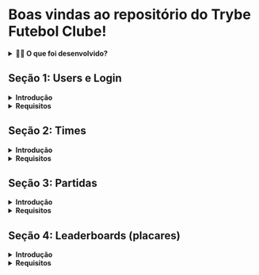 # Boas vindas ao repositório do Trybe Futebol Clube!


<details>
<summary><strong>👨‍💻 O que foi desenvolvido?</strong></summary><br />

  O `TFC` é um site informativo sobre partidas e classificações de futebol! ⚽️

  No time de desenvolvimento do `TFC`, seu *squad* ficou responsável por desenvolver uma API (utilizando o método `TDD`) e também integrar *- através do docker-compose -* as aplicações para que elas funcionem consumindo um banco de dados.

  Nesse projeto, foi construido **um back-end dockerizado utilizando modelagem de dados através do Sequelize**. Seu desenvolvimento deve **respeitar regras de negócio** providas no projeto e **sua API deve ser capaz de ser consumida por um front-end já provido nesse projeto (já desenvolvida pela trybe)**.

  Para adicionar uma partida é necessário ter um _token_, portanto a pessoa deverá estar logada para fazer as alterações. Teremos um relacionamento entre as tabelas `teams` e `matches` para fazer as atualizações das partidas.

  O seu back-end deverá implementar regras de negócio para popular adequadamente a tabela disponível no front-end que será exibida para a pessoa usuária do sistema.

</details>

## Seção 1: Users e Login

<details>
  <summary><strong> Introdução </strong></summary>

- A rota utilizada deve ser (`/login`);

- A rota deve receber os campos `email` e `password` e esses campos devem ser validados no banco de dados:
  - O campo `email` deve receber um email válido;
  - O Campo `password` deve ter mais de 6 caracteres.

- O body da requisição deve conter o seguinte formato:
  ```json
  {
    "email": "string",
    "password": "string"
  }
  ```

</details>

<details>
  <summary><strong> Requisitos </strong></summary>

### 1 - Desenvolva em `/app/backend/src/database` nas pastas correspondentes, uma migration e um model para a tabela `users`

  - O avaliador consultará os dados da tabela `users`, verificando se ela contém os dados iniciais corretos. [Nessa seção](#sequelize) temos o diagrama de entidades;

### 2 - (`TDD`) Desenvolva testes que cubram no mínimo 5% dos arquivos back-end em `/src`, com um mínimo de 7 linhas cobertas

  **Sugestões:**
  - Baseando-se no contrato do endpoint `/login` **do próximo requisito**, inicie um teste de integração utilizando a metodologia `TDD` com a implementação do requisito seguinte;
  - Nesse primeiro momento, foque em desenvolver o que pede o requisito, progredindo gradualmente a partir disso;
  - Para tanto, utilize/altere o arquivo de referência `app/backend`/src`/tests/change.me.test.ts`;
  - Veja a seção de [Testes de cobertura](#testes-de-cobertura) para mais detalhes.

### 3 - Desenvolva o endpoint `/login` no back-end de maneira que ele permita o acesso com dados válidos no front-end

  - A rota de ser do tipo `POST`;

  - O avaliador verificará se é possível fazer o login com dados corretos e que, após o acesso, será redirecionado para a tela de jogos.

- As senhas que existem no banco de dados estão encriptadas. Veja a [seção de Criptografia de Senhas](#Criptografia-de-senhas) para mais detalhes de como comparar a senha do banco com a senha do corpo da requisição.

- Se o login foi feito com sucesso, o resultado retornado deverá ser similar ao exibido abaixo, com um status http `200`:
  ```json
  {
    "token": "eyJhbGciOiJIUzI1NiIsInR5cCI6IkpXVCJ9.eyJpZCI6MSwicm9sZSI6ImFkbWluIiwiaWF0IjoxNjU0NTI3MTg5fQ.XS_9AA82iNoiVaASi0NtJpqOQ_gHSHhxrpIdigiT-fc" // Aqui deve ser o token gerado pelo backend.
  }
  ```

### 4 - (`TDD`) Desenvolva testes que cubram no mínimo 10% dos arquivos back-end em `/src`, com um mínimo de 19 linhas cobertas

  **Sugestão:**
  - Evolua os testes de integração da sua rota `/login`, utilizando o método `TDD`, agora considerando **o contrato do próximo requisito**.

### 5 - Desenvolva o endpoint `/login` no back-end de maneira que ele não permita o acesso sem informar um email no front-end

  - O avaliador verificará se fazer o login sem um email, haverá o retorno de status _bad request_.

  - Se o login não tiver o campo "email", o resultado retornado deverá ser a mensagem abaixo, com um status http `400`:
  ```json
    { "message": "All fields must be filled" }
  ```

### 6 - (`TDD`) Desenvolva testes que cubram no mínimo 15% dos arquivos back-end em `/src`, com um mínimo de 25 linhas cobertas

  **Sugestão:**
  - Evolua os testes de integração da sua rota `/login`, utilizando o método `TDD`, agora considerando **o contrato do próximo requisito**.

### 7 - Desenvolva o endpoint `/login` no back-end de maneira que ele não permita o acesso sem informar uma senha no front-end

  - O avaliador verificará se fazer login sem senha, o retorno será status _bad request_.

  - Se o login não tiver o campo "password", o resultado retornado deverá ser conforme exibido abaixo, com um status http `400`:
  ```json
    { "message": "All fields must be filled" }
  ```


### 8 - (`TDD`) Desenvolva testes que cubram no mínimo 20% dos arquivos back-end em `/src`, com um mínimo de 35 linhas cobertas

  **Sugestão:**
  - Evolua os testes de integração da sua rota `/login`, utilizando o método `TDD`, agora considerando **o contrato do próximo requisito**.

### 9 - Desenvolva o endpoint `/login` no back-end de maneira que ele não permita o acesso com um email inválido no front-end

  - O avaliador verificará se fazer o login com um email incorreto retornará status não-autorizado.

  - Se o login tiver o "email" **inválido**, o resultado retornado será similar ao exibido abaixo, com um status http `401`:
  ```json
    { "message": "Incorrect email or password" }
  ```


### 10 - (`TDD`) Desenvolva testes que cubram no mínimo 30% dos arquivos back-end em `/src`, com um mínimo de 45 linhas cobertas

  **Sugestão:**
  - Evolua os testes de integração da sua rota `/login`, utilizando o método `TDD`, agora considerando **os contratos dos próximos dois requisitos**.

### 11 - Desenvolva o endpoint `/login` no back-end de maneira que ele não permita o acesso com uma senha inválida no front-end

  - O avaliador verificará se fazer o login com uma senha incorreta retornará status não-autorizado.

  - Se o login tiver a "senha" **inválida**, o resultado retornado deverá ser conforme exibido abaixo, com um status http `401`:
  ```json
    { "message": "Incorrect email or password" }
  ```

### 12 - Desenvolva o endpoint `/login/validate` no back-end de maneira que ele retorne os dados corretamente no front-end

  - Deve ser uma rota `GET` que receba um `header` com parâmetro `authorization`, onde ficará armazenado o token gerado no login;

  - O avaliador verificará se ao tentar bater na rota com um token válido, o mesmo retornará o tipo de usuário.

  A resposta deve ser de status `200` com um `objeto` contendo a `role` do *user*:
  ```json
    { "role": "admin" }
  ```

</details>

## Seção 2: Times

<details>
  <summary><strong> Introdução </strong></summary>

 - Os requisitos a seguir consideram o consumo da rota `/teams` para retornar os nomes dos times associados à partida na renderização do front-end

</details>

<details>
  <summary><strong> Requisitos </strong></summary>

### 13 - (`TDD`) Desenvolva testes que cubram no mínimo 45% dos arquivos back-end em `/src`, com um mínimo de 70 linhas cobertas

  **Sugestão:**
  - Crie um novo teste de integração, agora da sua rota `/teams`, utilizando o método `TDD`, considerando **os contratos dos próximos dois requisitos**. [Nessa seção](#sequelize) temos o diagrama de entidades.

### 14 - Desenvolva em `/app/backend/src/database` nas pastas correspondentes, uma migration e um model para a tabela de `teams`

  - O avaliador consultará os dados da tabela `teams`, verificando se ela contém os dados iniciais corretos. [Nessa seção](#sequelize) temos o diagrama de entidades.

### 15 - Desenvolva o endpoint `/teams` no back-end de forma que ele possa retornar todos os times corretamente

  - Deve ser uma rota `GET` com resposta com status `200` e com um `json` contendo o retorno no seguinte modelo:

```json
[
  {
    "id": 1,
    "teamName": "Avaí/Kindermann"
  },
  {
    "id": 2,
    "teamName": "Bahia"
  },
  {
    "id": 3,
    "teamName": "Botafogo"
  },
  ...
]
```

### 16 - Desenvolva o endpoint `/teams/:id` no back-end de forma que ele possa retornar dados de um time específico

  - Deve ser uma rota `GET` com resposta com status `200` e com um `json` contendo o retorno no seguinte modelo:

```json
{
  "id": 5,
  "teamName": "Cruzeiro"
}
```

### 17 - (`TDD`) Desenvolva testes que cubram no mínimo 60% dos arquivos back-end em `/src`, com um mínimo de 80 linhas cobertas

  **Sugestão:**
  - Crie um novo teste de integração, agora da sua rota `/matches`, utilizando o método `TDD`, agora considerando **os contratos dos próximos três requisitos**.

</details>

## Seção 3: Partidas

<details>
  <summary><strong> Introdução </strong></summary>

  - Para os requisitos de criação de partidas, será necessário implementar o model e algumas rotas relacionadas a entidade Match.

</details>

<details>
  <summary><strong> Requisitos </strong></summary>

### 18 - Desenvolva em `/app/backend/src/database` nas pastas correspondentes, uma migration e um model para a tabela de `matches`

  - O avaliador consultará os dados da tabela `matches`, verificando se ela contém os dados iniciais corretos. [Nessa seção](#sequelize) temos o diagrama de entidades.

### 19 - Desenvolva o endpoint `/matches` de forma que os dados apareçam corretamente na tela de partidas no front-end.

  - A rota deve ser um `GET` e retorna uma lista de partidas;

  - Será validado que a página apresentará todos os dados de partidas sem nenhum filtro.

    Exemplo de retorno:
    ```json
    [
      {
        "id": 1,
        "homeTeam": 16,
        "homeTeamGoals": 1,
        "awayTeam": 8,
        "awayTeamGoals": 1,
        "inProgress": false,
        "teamHome": {
          "teamName": "São Paulo"
        },
        "teamAway": {
          "teamName": "Grêmio"
        }
      },
      ...
      {
        "id": 41,
        "homeTeam": 16,
        "homeTeamGoals": 2,
        "awayTeam": 9,
        "awayTeamGoals": 0,
        "inProgress": true,
        "teamHome": {
          "teamName": "São Paulo"
        },
        "teamAway": {
          "teamName": "Internacional"
        }
      }
    ]
    ```

  - **OBS:** Você deverá definir os relacionamentos para ```teamHome``` e ```teamAway``` somente na model de partidas.

### 20 - Desenvolva o endpoint `/matches` de forma que seja possível filtrar as partidas em andamento na tela de partidas do front-end

  - A rota deverá ser do tipo `GET` e retornar uma lista de partidas filtradas;

  - Será validado que, ao escolher a opção de partidas em andamento, serão filtradas todas as partidas em andamento;

  - Essa requisição deverá usar `query string` para definir o parâmetro:
    ex: `matches?inProgress=true`

  Exemplo de retorno da requisição:
  ```json
  [
    {
      "id": 41,
      "homeTeam": 16,
      "homeTeamGoals": 2,
      "awayTeam": 9,
      "awayTeamGoals": 0,
      "inProgress": true,
      "teamHome": {
        "teamName": "São Paulo"
      },
      "teamAway": {
        "teamName": "Internacional"
      }
    },
    {
      "id": 42,
      "homeTeam": 6,
      "homeTeamGoals": 1,
      "awayTeam": 1,
      "awayTeamGoals": 0,
      "inProgress": true,
      "teamHome": {
        "teamName": "Ferroviária"
      },
      "teamAway": {
        "teamName": "Avaí/Kindermann"
      }
    }
  ]
  ```

### 21 - Desenvolva o endpoint `/matches` de forma que seja possível filtrar as partidas finalizadas na tela de partidas do front-end

  - A rota deverá ser do tipo `GET` e retornar uma lista de partidas filtradas;

  - Será validado que,ao escolher a opção de partidas finalizadas, serão filtradas todas as partidas finalizadas;

  - Essa requisição deverá usar `query string` para definir o parâmetro.
    ex: `matches?inProgress=false`

  Exemplo de retorno da requisição:
  ```json
  [
    {
      "id": 1,
      "homeTeam": 16,
      "homeTeamGoals": 1,
      "awayTeam": 8,
      "awayTeamGoals": 1,
      "inProgress": false,
      "teamHome": {
        "teamName": "São Paulo"
      },
      "teamAway": {
        "teamName": "Grêmio"
      }
    },
    {
      "id": 2,
      "homeTeam": 9,
      "homeTeamGoals": 1,
      "awayTeam": 14,
      "awayTeamGoals": 1,
      "inProgress": false,
      "teamHome": {
        "teamName": "Internacional"
      },
      "teamAway": {
        "teamName": "Santos"
      }
    }
  ]
  ```

### 22 - (`Bônus`; `TDD`) Desenvolva testes que cubram no mínimo 80% dos arquivos back-end em `/src`, com um mínimo de 100 linhas cobertas

  **Sugestão:**
  - Evolua os testes de integração da sua rota `/matches`, utilizando o método `TDD`, agora considerando **o contrato dos próximos requisitos**.

### 23 - Desenvolva o endpoint `/matches` de modo que seja possível salvar uma partida com o status de inProgress como true no banco de dados

  - A rota deverá ser do tipo `POST` e retornar a partida inserida no banco de dados;

  - Será validado que é possível salvar um jogo no banco de dados e ver o jogo na página de jogos;

  - A partida só pode ser criada com token JWT validado;

  - O corpo da requisição terá o seguinte formato:
  ```json
  {
    "homeTeam": 16, // O valor deve ser o id do time
    "awayTeam": 8, // O valor deve ser o id do time
    "homeTeamGoals": 2,
    "awayTeamGoals": 2,
  }
  ```

  - Caso a partida seja inserida com sucesso, deve-se retornar os dados da partida, com _status_ `201`:

  ```json
  {
    "id": 1,
    "homeTeam": 16,
    "homeTeamGoals": 2,
    "awayTeam": 8,
    "awayTeamGoals": 2,
    "inProgress": true,
  }
  ```

### 24 - Desenvolva o endpoint `/matches/:id/finish` de modo que seja possível alterar o status inProgress de uma partida para false no banco de dados

  - A rota deve ser do tipo `PATCH`;

  - Será recebido o `id` pelo parâmetro da URL;

  - Será validado que, ao finalizar uma partida, a alteração é feita no banco de dados e na página.

  - Deve-se retornar, com um status `200`, a seguinte mensagem:

  ```json
  { "message": "Finished" }
  ```

### 25 - Desenvolva o endpoint `/matches` de forma que não seja possível inserir uma partida com times iguais

  - Será validado que não é possível inserir uma partida em que o `homeTeam` e o `awayTeam` sejam iguais, por exemplo: Barcelona x Barcelona;

  - Caso isso ocorra, deve-se retornar, com um status `422`, a seguinte mensagem::

  ```json
  { "message": "It is not possible to create a match with two equal teams" }
  ```

### 26 - Desenvolva o endpoint `/matches` de forma que não seja possível inserir uma partida com um time que não existe na tabela teams

  - Será validado que não é possível inserir uma partida com um time que não existe na tabela teams;

  - Caso algum dos times não esteja cadastrado no banco de dados, deve-se retornar, com um status `404,` a seguinte mensagem:

  ```json
  { "message": "There is no team with such id!" }
  ```

### 27 - Desenvolva o endpoint `/matches` de forma que não seja possível inserir uma partida sem um token válido

  - Será validado que não é possível inserir uma partida com um token inválido;

  - Caso o token informado não seja válido, deve-se retornar, com um status `401`, a seguinte mensagem:

  ```json
  { "message": "Token must be a valid token" }
  ```

### 28 - Desenvolva o endpoint `/matches/:id` de forma que seja possível atualizar partidas em andamento

  - O endpoint deve ser do tipo `PATCH`;

  - Será recebido o `id` pelo parâmetro da URL;

  - Será avaliado que é possível alterar o resultado de uma partida.

  - O corpo da requisição terá o seguinte formato:
  ```json
  {
    "homeTeamGoals": 3,
    "awayTeamGoals": 1
  }
  ```
  - Será avaliado que é o endpoint responde à requisição com um status `200` e qualquer corpo.

</details>

## Seção 4: Leaderboards (placares)

<details>
  <summary><strong> Introdução </strong></summary>

  ▶️ Para construir a classificação dos times, devem ser seguidas as seguintes regras de negócios:

    - `Classificação`: Posição na classificação;
    - `Time`: Nome do time;
    - `P`: Total de Pontos;
    - `J`: Total de Jogos;
    - `V`: Total de Vitórias;
    - `E`: Total de Empates;
    - `D`: Total de Derrotas;
    - `GP`: Gols marcados a favor;
    - `GC`: Gols sofridos;
    - `SG`: Saldo total de gols;
    - `%`: Aproveitamento do time.

    <br/>

  - Todas as regras de negócio e cálculos necessários deverão ser realizados no seu back-end. A aplicação front-end apenas renderizará essas informações.

  - Para calcular o `Total de Pontos`, você deve levar em consideração que:

    - O time `vitorioso`: marcará +3 pontos;
    - O time `perdedor`: marcará 0 pontos;
    - Em caso de `empate`: ambos os times marcam +1 ponto.

  - Para o campo `Aproveitamento do time (%)`, que é a porcentagem de jogos ganhos, use a seguinte fórmula: `[P / (J * 3)] * 100`, onde:

    - `P`: Total de Pontos;
    - `J`: Total de Jogos.

    Obs.: O seu resultado deverá ser limitado a `duas casas decimais`.

  - Para calcular `Saldo de Gols` use a seguinte fórmula: `GP - GC`, onde:

    - `GP`: Gols marcados a favor;
    - `GC`: Gols sofridos.

  - O resultado deverá ser ordenado sempre de forma decrescente, levando em consideração a quantidade de pontos que o time acumulou. Em caso de empate no `Total de Pontos`, você deve levar em consideração os seguintes critérios para desempate:

  **Ordem para desempate**

  1º Total de Vitórias;
  2º Saldo de gols;
  3º Gols a favor;
  4º Gols sofridos.


  ⚠️ **Atenção:** ⚠️

  - Por padrão, as respostas de todos os seus endpoints deverão estar em inglês, mesmo que a renderização no front-end seja em português.
  - A sua tabela deverá renderizar **somente** as PARTIDAS que já foram FINALIZADAS!
**Os seguintes pontos serão avaliados:**

  ```
  - Se a lista de classificação está correta;
  - Se a regra de classificação se mantém mesmo com mudanças na classificação;
  - Se a tabela de classificação tem 10 colunas;
  - Se a tabela tem uma linha para cada time.
  ```

**Exemplo de retorno esperado:**

```json
[
  {
    "name": "Palmeiras",
    "totalPoints": 13,
    "totalGames": 5,
    "totalVictories": 4,
    "totalDraws": 1,
    "totalLosses": 0,
    "goalsFavor": 17,
    "goalsOwn": 5,
    "goalsBalance": 12,
    "efficiency": 86.67
  },
  {
    "name": "Corinthians",
    "totalPoints": 12,
    "totalGames": 5,
    "totalVictories": 4,
    "totalDraws": 0,
    "totalLosses": 1,
    "goalsFavor": 12,
    "goalsOwn": 3,
    "goalsBalance": 9,
    "efficiency": 80
  },
  {
    "name": "Santos",
    "totalPoints": 11,
    "totalGames": 5,
    "totalVictories": 3,
    "totalDraws": 2,
    "totalLosses": 0,
    "goalsFavor": 12,
    "goalsOwn": 6,
    "goalsBalance": 6,
    "efficiency": 73.33
  },
  ...
]
```

  - Os endpoints dessa seção, irão alimentar uma tabela idêntica ao exemplo abaixo no front-end:

    | Classificação | Time        | P   | J   | V   | E   | D   | GP  | GC  | SG  | %    |
    | ------------- | ----------- | --- | --- | --- | --- | --- | --- | --- | --- | ---- |
    | 1             | Ferroviária | 38  | 15  | 12  | 2   | 1   | 44  | 13  | 31  | 84.4 |

</details>

<details>
  <summary><strong> Requisitos </strong></summary>

## Leaderboard Home

### 29 - Desenvolva o endpoint `/leaderboard/home` de forma que seja possível filtrar as classificações dos times `da casa` na tela de classificação do front-end com os dados iniciais do banco de dados

  - O endpoint deverá ser do tipo `GET`;

  - Será avaliado que ao fazer a requisição ao endpoint `/leaderboard/home` serão retornados os campos e valores corretos, considerando os dados iniciais do banco de dados;

  - Partidas que estiverem em andamento (não foram finalizadas) não devem ser consideradas.

 <details>
<summary><strong> Retorno esperado: </strong></summary> <br/>

```json
[
  {
    "name": "Santos",
    "totalPoints": 9,
    "totalGames": 3,
    "totalVictories": 3,
    "totalDraws": 0,
    "totalLosses": 0,
    "goalsFavor": 9,
    "goalsOwn": 3,
    "goalsBalance": 6,
    "efficiency": "100.00"
  },
  {
    "name": "Palmeiras",
    "totalPoints": 7,
    "totalGames": 3,
    "totalVictories": 2,
    "totalDraws": 1,
    "totalLosses": 0,
    "goalsFavor": 10,
    "goalsOwn": 5,
    "goalsBalance": 5,
    "efficiency": "77.78"
  },
  {
    "name": "Corinthians",
    "totalPoints": 6,
    "totalGames": 2,
    "totalVictories": 2,
    "totalDraws": 0,
    "totalLosses": 0,
    "goalsFavor": 6,
    "goalsOwn": 1,
    "goalsBalance": 5,
    "efficiency": "100.00"
  },
  {
    "name": "Grêmio",
    "totalPoints": 6,
    "totalGames": 2,
    "totalVictories": 2,
    "totalDraws": 0,
    "totalLosses": 0,
    "goalsFavor": 4,
    "goalsOwn": 1,
    "goalsBalance": 3,
    "efficiency": "100.00"
  },
  {
    "name": "Real Brasília",
    "totalPoints": 6,
    "totalGames": 2,
    "totalVictories": 2,
    "totalDraws": 0,
    "totalLosses": 0,
    "goalsFavor": 2,
    "goalsOwn": 0,
    "goalsBalance": 2,
    "efficiency": "100.00"
  },
  {
    "name": "São Paulo",
    "totalPoints": 4,
    "totalGames": 2,
    "totalVictories": 1,
    "totalDraws": 1,
    "totalLosses": 0,
    "goalsFavor": 4,
    "goalsOwn": 1,
    "goalsBalance": 3,
    "efficiency": "66.67"
  },
  {
    "name": "Internacional",
    "totalPoints": 4,
    "totalGames": 3,
    "totalVictories": 1,
    "totalDraws": 1,
    "totalLosses": 1,
    "goalsFavor": 4,
    "goalsOwn": 6,
    "goalsBalance": -2,
    "efficiency": "44.44"
  },
  {
    "name": "Botafogo",
    "totalPoints": 4,
    "totalGames": 3,
    "totalVictories": 1,
    "totalDraws": 1,
    "totalLosses": 1,
    "goalsFavor": 2,
    "goalsOwn": 4,
    "goalsBalance": -2,
    "efficiency": "44.44"
  },
  {
    "name": "Ferroviária",
    "totalPoints": 3,
    "totalGames": 2,
    "totalVictories": 1,
    "totalDraws": 0,
    "totalLosses": 1,
    "goalsFavor": 3,
    "goalsOwn": 2,
    "goalsBalance": 1,
    "efficiency": "50.00"
  },
  {
    "name": "Napoli-SC",
    "totalPoints": 2,
    "totalGames": 2,
    "totalVictories": 0,
    "totalDraws": 2,
    "totalLosses": 0,
    "goalsFavor": 2,
    "goalsOwn": 2,
    "goalsBalance": 0,
    "efficiency": "33.33"
  },
  {
    "name": "Cruzeiro",
    "totalPoints": 1,
    "totalGames": 2,
    "totalVictories": 0,
    "totalDraws": 1,
    "totalLosses": 1,
    "goalsFavor": 2,
    "goalsOwn": 3,
    "goalsBalance": -1,
    "efficiency": "16.67"
  },
  {
    "name": "Flamengo",
    "totalPoints": 1,
    "totalGames": 2,
    "totalVictories": 0,
    "totalDraws": 1,
    "totalLosses": 1,
    "goalsFavor": 1,
    "goalsOwn": 2,
    "goalsBalance": -1,
    "efficiency": "16.67"
  },
  {
    "name": "Minas Brasília",
    "totalPoints": 1,
    "totalGames": 3,
    "totalVictories": 0,
    "totalDraws": 1,
    "totalLosses": 2,
    "goalsFavor": 3,
    "goalsOwn": 6,
    "goalsBalance": -3,
    "efficiency": "11.11"
  },
  {
    "name": "Avaí/Kindermann",
    "totalPoints": 1,
    "totalGames": 3,
    "totalVictories": 0,
    "totalDraws": 1,
    "totalLosses": 2,
    "goalsFavor": 3,
    "goalsOwn": 7,
    "goalsBalance": -4,
    "efficiency": "11.11"
  },
  {
    "name": "São José-SP",
    "totalPoints": 0,
    "totalGames": 3,
    "totalVictories": 0,
    "totalDraws": 0,
    "totalLosses": 3,
    "goalsFavor": 2,
    "goalsOwn": 5,
    "goalsBalance": -3,
    "efficiency": "0.00"
  },
  {
    "name": "Bahia",
    "totalPoints": 0,
    "totalGames": 3,
    "totalVictories": 0,
    "totalDraws": 0,
    "totalLosses": 3,
    "goalsFavor": 0,
    "goalsOwn": 4,
    "goalsBalance": -4,
    "efficiency": "0.00"
  }
]
```
</details>

### 30 - Desenvolva o endpoint `/leaderboard/home` de forma que seja possível filtrar as classificações dos times da casa na tela de classificação do front-end, e atualizar a tabela ao inserir a partida Corinthians 2 X 1 Internacional

  - Será avaliado que após acrescentar a partida Corinthians 2 X 1 Internacional e fazer a requisição ao endpoint `/leaderboard/home`, serão retornados os campos e valores corretos.

<details>
<summary><strong> Retorno esperado: </strong></summary> <br/>

```json
[
  {
    "name": "Santos",
    "totalPoints": 9,
    "totalGames": 3,
    "totalVictories": 3,
    "totalDraws": 0,
    "totalLosses": 0,
    "goalsFavor": 9,
    "goalsOwn": 3,
    "goalsBalance": 6,
    "efficiency": "100.00"
  },
  {
    "name": "Corinthians",
    "totalPoints": 9,
    "totalGames": 3,
    "totalVictories": 3,
    "totalDraws": 0,
    "totalLosses": 0,
    "goalsFavor": 8,
    "goalsOwn": 2,
    "goalsBalance": 6,
    "efficiency": "100.00"
  },
  {
    "name": "Palmeiras",
    "totalPoints": 7,
    "totalGames": 3,
    "totalVictories": 2,
    "totalDraws": 1,
    "totalLosses": 0,
    "goalsFavor": 10,
    "goalsOwn": 5,
    "goalsBalance": 5,
    "efficiency": "77.78"
  },
  {
    "name": "Grêmio",
    "totalPoints": 6,
    "totalGames": 2,
    "totalVictories": 2,
    "totalDraws": 0,
    "totalLosses": 0,
    "goalsFavor": 4,
    "goalsOwn": 1,
    "goalsBalance": 3,
    "efficiency": "100.00"
  },
  {
    "name": "Real Brasília",
    "totalPoints": 6,
    "totalGames": 2,
    "totalVictories": 2,
    "totalDraws": 0,
    "totalLosses": 0,
    "goalsFavor": 2,
    "goalsOwn": 0,
    "goalsBalance": 2,
    "efficiency": "100.00"
  },
  {
    "name": "São Paulo",
    "totalPoints": 4,
    "totalGames": 2,
    "totalVictories": 1,
    "totalDraws": 1,
    "totalLosses": 0,
    "goalsFavor": 4,
    "goalsOwn": 1,
    "goalsBalance": 3,
    "efficiency": "66.67"
  },
  {
    "name": "Internacional",
    "totalPoints": 4,
    "totalGames": 3,
    "totalVictories": 1,
    "totalDraws": 1,
    "totalLosses": 1,
    "goalsFavor": 4,
    "goalsOwn": 6,
    "goalsBalance": -2,
    "efficiency": "44.44"
  },
  {
    "name": "Botafogo",
    "totalPoints": 4,
    "totalGames": 3,
    "totalVictories": 1,
    "totalDraws": 1,
    "totalLosses": 1,
    "goalsFavor": 2,
    "goalsOwn": 4,
    "goalsBalance": -2,
    "efficiency": "44.44"
  },
  {
    "name": "Ferroviária",
    "totalPoints": 3,
    "totalGames": 2,
    "totalVictories": 1,
    "totalDraws": 0,
    "totalLosses": 1,
    "goalsFavor": 3,
    "goalsOwn": 2,
    "goalsBalance": 1,
    "efficiency": "50.00"
  },
  {
    "name": "Napoli-SC",
    "totalPoints": 2,
    "totalGames": 2,
    "totalVictories": 0,
    "totalDraws": 2,
    "totalLosses": 0,
    "goalsFavor": 2,
    "goalsOwn": 2,
    "goalsBalance": 0,
    "efficiency": "33.33"
  },
  {
    "name": "Cruzeiro",
    "totalPoints": 1,
    "totalGames": 2,
    "totalVictories": 0,
    "totalDraws": 1,
    "totalLosses": 1,
    "goalsFavor": 2,
    "goalsOwn": 3,
    "goalsBalance": -1,
    "efficiency": "16.67"
  },
  {
    "name": "Flamengo",
    "totalPoints": 1,
    "totalGames": 2,
    "totalVictories": 0,
    "totalDraws": 1,
    "totalLosses": 1,
    "goalsFavor": 1,
    "goalsOwn": 2,
    "goalsBalance": -1,
    "efficiency": "16.67"
  },
  {
    "name": "Minas Brasília",
    "totalPoints": 1,
    "totalGames": 3,
    "totalVictories": 0,
    "totalDraws": 1,
    "totalLosses": 2,
    "goalsFavor": 3,
    "goalsOwn": 6,
    "goalsBalance": -3,
    "efficiency": "11.11"
  },
  {
    "name": "Avaí/Kindermann",
    "totalPoints": 1,
    "totalGames": 3,
    "totalVictories": 0,
    "totalDraws": 1,
    "totalLosses": 2,
    "goalsFavor": 3,
    "goalsOwn": 7,
    "goalsBalance": -4,
    "efficiency": "11.11"
  },
  {
    "name": "São José-SP",
    "totalPoints": 0,
    "totalGames": 3,
    "totalVictories": 0,
    "totalDraws": 0,
    "totalLosses": 3,
    "goalsFavor": 2,
    "goalsOwn": 5,
    "goalsBalance": -3,
    "efficiency": "0.00"
  },
  {
    "name": "Bahia",
    "totalPoints": 0,
    "totalGames": 3,
    "totalVictories": 0,
    "totalDraws": 0,
    "totalLosses": 3,
    "goalsFavor": 0,
    "goalsOwn": 4,
    "goalsBalance": -4,
    "efficiency": "0.00"
  }
]
```
</details>

## Leaderboard away

### 31 - Desenvolva o endpoint `/leaderboard/away`, de forma que seja possível filtrar as classificações dos times quando visitantes na tela de classificação do front-end, com os dados iniciais do banco de dados

  - O endpoint deverá ser do tipo `GET`;

  - Será avaliado que ao fazer a requisição ao endpoint `/leaderboard/away`, serão retornados os campos e valores corretos considerando os dados iniciais do banco de dados;

  - Partidas que estiverem em andamento (não foram finalizadas) não devem ser consideradas.

<details>
<summary><strong> Retorno esperado: </strong></summary> <br/>

```json
[
  {
    "name": "Palmeiras",
    "totalPoints": 6,
    "totalGames": 2,
    "totalVictories": 2,
    "totalDraws": 0,
    "totalLosses": 0,
    "goalsFavor": 7,
    "goalsOwn": 0,
    "goalsBalance": 7,
    "efficiency": "100.00"
  },
  {
    "name": "Corinthians",
    "totalPoints": 6,
    "totalGames": 3,
    "totalVictories": 2,
    "totalDraws": 0,
    "totalLosses": 1,
    "goalsFavor": 6,
    "goalsOwn": 2,
    "goalsBalance": 4,
    "efficiency": "66.67"
  },
  {
    "name": "Internacional",
    "totalPoints": 6,
    "totalGames": 2,
    "totalVictories": 2,
    "totalDraws": 0,
    "totalLosses": 0,
    "goalsFavor": 3,
    "goalsOwn": 0,
    "goalsBalance": 3,
    "efficiency": "100.00"
  },
  {
    "name": "São José-SP",
    "totalPoints": 6,
    "totalGames": 2,
    "totalVictories": 2,
    "totalDraws": 0,
    "totalLosses": 0,
    "goalsFavor": 3,
    "goalsOwn": 1,
    "goalsBalance": 2,
    "efficiency": "100.00"
  },
  {
    "name": "São Paulo",
    "totalPoints": 4,
    "totalGames": 3,
    "totalVictories": 1,
    "totalDraws": 1,
    "totalLosses": 1,
    "goalsFavor": 5,
    "goalsOwn": 5,
    "goalsBalance": 0,
    "efficiency": "44.44"
  },
  {
    "name": "Ferroviária",
    "totalPoints": 4,
    "totalGames": 3,
    "totalVictories": 1,
    "totalDraws": 1,
    "totalLosses": 1,
    "goalsFavor": 4,
    "goalsOwn": 5,
    "goalsBalance": -1,
    "efficiency": "44.44"
  },
  {
    "name": "Real Brasília",
    "totalPoints": 4,
    "totalGames": 3,
    "totalVictories": 1,
    "totalDraws": 1,
    "totalLosses": 1,
    "goalsFavor": 3,
    "goalsOwn": 4,
    "goalsBalance": -1,
    "efficiency": "44.44"
  },
  {
    "name": "Grêmio",
    "totalPoints": 4,
    "totalGames": 3,
    "totalVictories": 1,
    "totalDraws": 1,
    "totalLosses": 1,
    "goalsFavor": 5,
    "goalsOwn": 7,
    "goalsBalance": -2,
    "efficiency": "44.44"
  },
  {
    "name": "Flamengo",
    "totalPoints": 4,
    "totalGames": 3,
    "totalVictories": 1,
    "totalDraws": 1,
    "totalLosses": 1,
    "goalsFavor": 1,
    "goalsOwn": 3,
    "goalsBalance": -2,
    "efficiency": "44.44"
  },
  {
    "name": "Avaí/Kindermann",
    "totalPoints": 3,
    "totalGames": 2,
    "totalVictories": 1,
    "totalDraws": 0,
    "totalLosses": 1,
    "goalsFavor": 1,
    "goalsOwn": 1,
    "goalsBalance": 0,
    "efficiency": "50.00"
  },
  {
    "name": "Cruzeiro",
    "totalPoints": 3,
    "totalGames": 3,
    "totalVictories": 1,
    "totalDraws": 0,
    "totalLosses": 2,
    "goalsFavor": 6,
    "goalsOwn": 7,
    "goalsBalance": -1,
    "efficiency": "33.33"
  },
  {
    "name": "Santos",
    "totalPoints": 2,
    "totalGames": 2,
    "totalVictories": 0,
    "totalDraws": 2,
    "totalLosses": 0,
    "goalsFavor": 3,
    "goalsOwn": 3,
    "goalsBalance": 0,
    "efficiency": "33.33"
  },
  {
    "name": "Bahia",
    "totalPoints": 2,
    "totalGames": 2,
    "totalVictories": 0,
    "totalDraws": 2,
    "totalLosses": 0,
    "goalsFavor": 2,
    "goalsOwn": 2,
    "goalsBalance": 0,
    "efficiency": "33.33"
  },
  {
    "name": "Minas Brasília",
    "totalPoints": 1,
    "totalGames": 2,
    "totalVictories": 0,
    "totalDraws": 1,
    "totalLosses": 1,
    "goalsFavor": 1,
    "goalsOwn": 3,
    "goalsBalance": -2,
    "efficiency": "16.67"
  },
  {
    "name": "Botafogo",
    "totalPoints": 0,
    "totalGames": 2,
    "totalVictories": 0,
    "totalDraws": 0,
    "totalLosses": 2,
    "goalsFavor": 1,
    "goalsOwn": 4,
    "goalsBalance": -3,
    "efficiency": "0.00"
  },
  {
    "name": "Napoli-SC",
    "totalPoints": 0,
    "totalGames": 3,
    "totalVictories": 0,
    "totalDraws": 0,
    "totalLosses": 3,
    "goalsFavor": 1,
    "goalsOwn": 10,
    "goalsBalance": -9,
    "efficiency": "0.00"
  }
]
```
</details>

### 32 - Desenvolva o endpoint `/leaderboard/away` de forma que seja possível filtrar as classificações dos times quando visitantes na tela de classificação do front-end e atualizar a tabela ao inserir a partida Corinthians 2 X 1 Internacional

  - Será avaliado que após acrescentar a partida Corinthians 2 X 1 Internacional e fazer a requisição ao endpoint `/leaderboard/away`, serão retornados os campos e valores corretos.

<details>
<summary><strong> Retorno esperado: </strong></summary> <br/>

```json
[
  {
    "name": "Palmeiras",
    "totalPoints": 6,
    "totalGames": 2,
    "totalVictories": 2,
    "totalDraws": 0,
    "totalLosses": 0,
    "goalsFavor": 7,
    "goalsOwn": 0,
    "goalsBalance": 7,
    "efficiency": "100.00"
  },
  {
    "name": "Corinthians",
    "totalPoints": 6,
    "totalGames": 3,
    "totalVictories": 2,
    "totalDraws": 0,
    "totalLosses": 1,
    "goalsFavor": 6,
    "goalsOwn": 2,
    "goalsBalance": 4,
    "efficiency": "66.67"
  },
  {
    "name": "Internacional",
    "totalPoints": 6,
    "totalGames": 3,
    "totalVictories": 2,
    "totalDraws": 0,
    "totalLosses": 1,
    "goalsFavor": 4,
    "goalsOwn": 2,
    "goalsBalance": 2,
    "efficiency": "66.67"
  },
  {
    "name": "São José-SP",
    "totalPoints": 6,
    "totalGames": 2,
    "totalVictories": 2,
    "totalDraws": 0,
    "totalLosses": 0,
    "goalsFavor": 3,
    "goalsOwn": 1,
    "goalsBalance": 2,
    "efficiency": "100.00"
  },
  {
    "name": "São Paulo",
    "totalPoints": 4,
    "totalGames": 3,
    "totalVictories": 1,
    "totalDraws": 1,
    "totalLosses": 1,
    "goalsFavor": 5,
    "goalsOwn": 5,
    "goalsBalance": 0,
    "efficiency": "44.44"
  },
  {
    "name": "Ferroviária",
    "totalPoints": 4,
    "totalGames": 3,
    "totalVictories": 1,
    "totalDraws": 1,
    "totalLosses": 1,
    "goalsFavor": 4,
    "goalsOwn": 5,
    "goalsBalance": -1,
    "efficiency": "44.44"
  },
  {
    "name": "Real Brasília",
    "totalPoints": 4,
    "totalGames": 3,
    "totalVictories": 1,
    "totalDraws": 1,
    "totalLosses": 1,
    "goalsFavor": 3,
    "goalsOwn": 4,
    "goalsBalance": -1,
    "efficiency": "44.44"
  },
  {
    "name": "Grêmio",
    "totalPoints": 4,
    "totalGames": 3,
    "totalVictories": 1,
    "totalDraws": 1,
    "totalLosses": 1,
    "goalsFavor": 5,
    "goalsOwn": 7,
    "goalsBalance": -2,
    "efficiency": "44.44"
  },
  {
    "name": "Flamengo",
    "totalPoints": 4,
    "totalGames": 3,
    "totalVictories": 1,
    "totalDraws": 1,
    "totalLosses": 1,
    "goalsFavor": 1,
    "goalsOwn": 3,
    "goalsBalance": -2,
    "efficiency": "44.44"
  },
  {
    "name": "Avaí/Kindermann",
    "totalPoints": 3,
    "totalGames": 2,
    "totalVictories": 1,
    "totalDraws": 0,
    "totalLosses": 1,
    "goalsFavor": 1,
    "goalsOwn": 1,
    "goalsBalance": 0,
    "efficiency": "50.00"
  },
  {
    "name": "Cruzeiro",
    "totalPoints": 3,
    "totalGames": 3,
    "totalVictories": 1,
    "totalDraws": 0,
    "totalLosses": 2,
    "goalsFavor": 6,
    "goalsOwn": 7,
    "goalsBalance": -1,
    "efficiency": "33.33"
  },
  {
    "name": "Santos",
    "totalPoints": 2,
    "totalGames": 2,
    "totalVictories": 0,
    "totalDraws": 2,
    "totalLosses": 0,
    "goalsFavor": 3,
    "goalsOwn": 3,
    "goalsBalance": 0,
    "efficiency": "33.33"
  },
  {
    "name": "Bahia",
    "totalPoints": 2,
    "totalGames": 2,
    "totalVictories": 0,
    "totalDraws": 2,
    "totalLosses": 0,
    "goalsFavor": 2,
    "goalsOwn": 2,
    "goalsBalance": 0,
    "efficiency": "33.33"
  },
  {
    "name": "Minas Brasília",
    "totalPoints": 1,
    "totalGames": 2,
    "totalVictories": 0,
    "totalDraws": 1,
    "totalLosses": 1,
    "goalsFavor": 1,
    "goalsOwn": 3,
    "goalsBalance": -2,
    "efficiency": "16.67"
  },
  {
    "name": "Botafogo",
    "totalPoints": 0,
    "totalGames": 2,
    "totalVictories": 0,
    "totalDraws": 0,
    "totalLosses": 2,
    "goalsFavor": 1,
    "goalsOwn": 4,
    "goalsBalance": -3,
    "efficiency": "0.00"
  },
  {
    "name": "Napoli-SC",
    "totalPoints": 0,
    "totalGames": 3,
    "totalVictories": 0,
    "totalDraws": 0,
    "totalLosses": 3,
    "goalsFavor": 1,
    "goalsOwn": 10,
    "goalsBalance": -9,
    "efficiency": "0.00"
  }
]
```
</details>

## Leaderboard

### 33 - Desenvolva o endpoint `/leaderboard` de forma que seja possível filtrar a classificação geral dos times na tela de classificação do front-end com os dados iniciais do banco de dados

  - O endpoint deverá ser do tipo `GET`;

  - Será avaliado que ao fazer a requisição ao endpoint `/leaderboard`, serão retornados os campos e valores corretos considerando os dados iniciais do banco de dados.

  - Partidas que estiverem em andamento (não foram finalizadas) não devem ser consideradas.

<details>
<summary><strong> Retorno esperado: </strong></summary> <br/>

```json
[
  {
    "name": "Palmeiras",
    "totalPoints": 13,
    "totalGames": 5,
    "totalVictories": 4,
    "totalDraws": 1,
    "totalLosses": 0,
    "goalsFavor": 17,
    "goalsOwn": 5,
    "goalsBalance": 12,
    "efficiency": "86.67"
  },
  {
    "name": "Corinthians",
    "totalPoints": 12,
    "totalGames": 5,
    "totalVictories": 4,
    "totalDraws": 0,
    "totalLosses": 1,
    "goalsFavor": 12,
    "goalsOwn": 3,
    "goalsBalance": 9,
    "efficiency": "80.00"
  },
  {
    "name": "Santos",
    "totalPoints": 11,
    "totalGames": 5,
    "totalVictories": 3,
    "totalDraws": 2,
    "totalLosses": 0,
    "goalsFavor": 12,
    "goalsOwn": 6,
    "goalsBalance": 6,
    "efficiency": "73.33"
  },
  {
    "name": "Grêmio",
    "totalPoints": 10,
    "totalGames": 5,
    "totalVictories": 3,
    "totalDraws": 1,
    "totalLosses": 1,
    "goalsFavor": 9,
    "goalsOwn": 8,
    "goalsBalance": 1,
    "efficiency": "66.67"
  },
  {
    "name": "Internacional",
    "totalPoints": 10,
    "totalGames": 5,
    "totalVictories": 3,
    "totalDraws": 1,
    "totalLosses": 1,
    "goalsFavor": 7,
    "goalsOwn": 6,
    "goalsBalance": 1,
    "efficiency": "66.67"
  },
  {
    "name": "Real Brasília",
    "totalPoints": 10,
    "totalGames": 5,
    "totalVictories": 3,
    "totalDraws": 1,
    "totalLosses": 1,
    "goalsFavor": 5,
    "goalsOwn": 4,
    "goalsBalance": 1,
    "efficiency": "66.67"
  },
  {
    "name": "São Paulo",
    "totalPoints": 8,
    "totalGames": 5,
    "totalVictories": 2,
    "totalDraws": 2,
    "totalLosses": 1,
    "goalsFavor": 9,
    "goalsOwn": 6,
    "goalsBalance": 3,
    "efficiency": "53.33"
  },
  {
    "name": "Ferroviária",
    "totalPoints": 7,
    "totalGames": 5,
    "totalVictories": 2,
    "totalDraws": 1,
    "totalLosses": 2,
    "goalsFavor": 7,
    "goalsOwn": 7,
    "goalsBalance": 0,
    "efficiency": "46.67"
  },
  {
    "name": "São José-SP",
    "totalPoints": 6,
    "totalGames": 5,
    "totalVictories": 2,
    "totalDraws": 0,
    "totalLosses": 3,
    "goalsFavor": 5,
    "goalsOwn": 6,
    "goalsBalance": -1,
    "efficiency": "40.00"
  },
  {
    "name": "Flamengo",
    "totalPoints": 5,
    "totalGames": 5,
    "totalVictories": 1,
    "totalDraws": 2,
    "totalLosses": 2,
    "goalsFavor": 2,
    "goalsOwn": 5,
    "goalsBalance": -3,
    "efficiency": "33.33"
  },
  {
    "name": "Cruzeiro",
    "totalPoints": 4,
    "totalGames": 5,
    "totalVictories": 1,
    "totalDraws": 1,
    "totalLosses": 3,
    "goalsFavor": 8,
    "goalsOwn": 10,
    "goalsBalance": -2,
    "efficiency": "26.67"
  },
  {
    "name": "Avaí/Kindermann",
    "totalPoints": 4,
    "totalGames": 5,
    "totalVictories": 1,
    "totalDraws": 1,
    "totalLosses": 3,
    "goalsFavor": 4,
    "goalsOwn": 8,
    "goalsBalance": -4,
    "efficiency": "26.67"
  },
  {
    "name": "Botafogo",
    "totalPoints": 4,
    "totalGames": 5,
    "totalVictories": 1,
    "totalDraws": 1,
    "totalLosses": 3,
    "goalsFavor": 3,
    "goalsOwn": 8,
    "goalsBalance": -5,
    "efficiency": "26.67"
  },
  {
    "name": "Bahia",
    "totalPoints": 2,
    "totalGames": 5,
    "totalVictories": 0,
    "totalDraws": 2,
    "totalLosses": 3,
    "goalsFavor": 2,
    "goalsOwn": 6,
    "goalsBalance": -4,
    "efficiency": "13.33"
  },
  {
    "name": "Minas Brasília",
    "totalPoints": 2,
    "totalGames": 5,
    "totalVictories": 0,
    "totalDraws": 2,
    "totalLosses": 3,
    "goalsFavor": 4,
    "goalsOwn": 9,
    "goalsBalance": -5,
    "efficiency": "13.33"
  },
  {
    "name": "Napoli-SC",
    "totalPoints": 2,
    "totalGames": 5,
    "totalVictories": 0,
    "totalDraws": 2,
    "totalLosses": 3,
    "goalsFavor": 3,
    "goalsOwn": 12,
    "goalsBalance": -9,
    "efficiency": "13.33"
  }
]
```
</details>

### 34 - Desenvolva o endpoint /leaderboard de forma que seja possível filtrar a classificação geral dos times na tela de classificação do front-end e atualizar a tabela ao inserir a partida Flamengo 3 X 0 Napoli-SC

  - Será avaliado que após acrescentar a partida Flamengo 3 X 0 Napoli-SC e fazer a requisição ao endpoint /leaderboard, serão retornados os campos e valores corretos.

<details>
<summary><strong> Retorno esperado: </strong></summary> <br/>

```json
[
  {
    "name": "Palmeiras",
    "totalPoints": 13,
    "totalGames": 5,
    "totalVictories": 4,
    "totalDraws": 1,
    "totalLosses": 0,
    "goalsFavor": 17,
    "goalsOwn": 5,
    "goalsBalance": 12,
    "efficiency": "86.67"
  },
  {
    "name": "Corinthians",
    "totalPoints": 12,
    "totalGames": 5,
    "totalVictories": 4,
    "totalDraws": 0,
    "totalLosses": 1,
    "goalsFavor": 12,
    "goalsOwn": 3,
    "goalsBalance": 9,
    "efficiency": "80.00"
  },
  {
    "name": "Santos",
    "totalPoints": 11,
    "totalGames": 5,
    "totalVictories": 3,
    "totalDraws": 2,
    "totalLosses": 0,
    "goalsFavor": 12,
    "goalsOwn": 6,
    "goalsBalance": 6,
    "efficiency": "73.33"
  },
  {
    "name": "Grêmio",
    "totalPoints": 10,
    "totalGames": 5,
    "totalVictories": 3,
    "totalDraws": 1,
    "totalLosses": 1,
    "goalsFavor": 9,
    "goalsOwn": 8,
    "goalsBalance": 1,
    "efficiency": "66.67"
  },
  {
    "name": "Internacional",
    "totalPoints": 10,
    "totalGames": 5,
    "totalVictories": 3,
    "totalDraws": 1,
    "totalLosses": 1,
    "goalsFavor": 7,
    "goalsOwn": 6,
    "goalsBalance": 1,
    "efficiency": "66.67"
  },
  {
    "name": "Real Brasília",
    "totalPoints": 10,
    "totalGames": 5,
    "totalVictories": 3,
    "totalDraws": 1,
    "totalLosses": 1,
    "goalsFavor": 5,
    "goalsOwn": 4,
    "goalsBalance": 1,
    "efficiency": "66.67"
  },
  {
    "name": "São Paulo",
    "totalPoints": 8,
    "totalGames": 5,
    "totalVictories": 2,
    "totalDraws": 2,
    "totalLosses": 1,
    "goalsFavor": 9,
    "goalsOwn": 6,
    "goalsBalance": 3,
    "efficiency": "53.33"
  },
  {
    "name": "Flamengo",
    "totalPoints": 8,
    "totalGames": 6,
    "totalVictories": 2,
    "totalDraws": 2,
    "totalLosses": 2,
    "goalsFavor": 5,
    "goalsOwn": 5,
    "goalsBalance": 0,
    "efficiency": "44.44"
  },
  {
    "name": "Ferroviária",
    "totalPoints": 7,
    "totalGames": 5,
    "totalVictories": 2,
    "totalDraws": 1,
    "totalLosses": 2,
    "goalsFavor": 7,
    "goalsOwn": 7,
    "goalsBalance": 0,
    "efficiency": "46.67"
  },
  {
    "name": "São José-SP",
    "totalPoints": 6,
    "totalGames": 5,
    "totalVictories": 2,
    "totalDraws": 0,
    "totalLosses": 3,
    "goalsFavor": 5,
    "goalsOwn": 6,
    "goalsBalance": -1,
    "efficiency": "40.00"
  },
  {
    "name": "Cruzeiro",
    "totalPoints": 4,
    "totalGames": 5,
    "totalVictories": 1,
    "totalDraws": 1,
    "totalLosses": 3,
    "goalsFavor": 8,
    "goalsOwn": 10,
    "goalsBalance": -2,
    "efficiency": "26.67"
  },
  {
    "name": "Avaí/Kindermann",
    "totalPoints": 4,
    "totalGames": 5,
    "totalVictories": 1,
    "totalDraws": 1,
    "totalLosses": 3,
    "goalsFavor": 4,
    "goalsOwn": 8,
    "goalsBalance": -4,
    "efficiency": "26.67"
  },
  {
    "name": "Botafogo",
    "totalPoints": 4,
    "totalGames": 5,
    "totalVictories": 1,
    "totalDraws": 1,
    "totalLosses": 3,
    "goalsFavor": 3,
    "goalsOwn": 8,
    "goalsBalance": -5,
    "efficiency": "26.67"
  },
  {
    "name": "Bahia",
    "totalPoints": 2,
    "totalGames": 5,
    "totalVictories": 0,
    "totalDraws": 2,
    "totalLosses": 3,
    "goalsFavor": 2,
    "goalsOwn": 6,
    "goalsBalance": -4,
    "efficiency": "13.33"
  },
  {
    "name": "Minas Brasília",
    "totalPoints": 2,
    "totalGames": 5,
    "totalVictories": 0,
    "totalDraws": 2,
    "totalLosses": 3,
    "goalsFavor": 4,
    "goalsOwn": 9,
    "goalsBalance": -5,
    "efficiency": "13.33"
  },
  {
    "name": "Napoli-SC",
    "totalPoints": 2,
    "totalGames": 6,
    "totalVictories": 0,
    "totalDraws": 2,
    "totalLosses": 4,
    "goalsFavor": 3,
    "goalsOwn": 15,
    "goalsBalance": -12,
    "efficiency": "11.11"
  }
]
```
</details>

### 35 - Desenvolva o endpoint /leaderboard de forma que seja possível filtrar a classificação geral dos times na tela de classificação do front-end e atualizar a tabela ao inserir a partida Minas Brasília 1 X 0 Ferroviária

  - Será avaliado que após acrescentar a partida Minas Brasília 1 X 0 Ferroviária e fazer a requisição ao endpoint /leaderboard, serão retornados os campos e valores corretos.

<details>
<summary><strong> Retorno esperado: </strong></summary> <br/>

```json
[
  {
    "name": "Palmeiras",
    "totalPoints": 13,
    "totalGames": 5,
    "totalVictories": 4,
    "totalDraws": 1,
    "totalLosses": 0,
    "goalsFavor": 17,
    "goalsOwn": 5,
    "goalsBalance": 12,
    "efficiency": "86.67"
  },
  {
    "name": "Corinthians",
    "totalPoints": 12,
    "totalGames": 5,
    "totalVictories": 4,
    "totalDraws": 0,
    "totalLosses": 1,
    "goalsFavor": 12,
    "goalsOwn": 3,
    "goalsBalance": 9,
    "efficiency": "80.00"
  },
  {
    "name": "Santos",
    "totalPoints": 11,
    "totalGames": 5,
    "totalVictories": 3,
    "totalDraws": 2,
    "totalLosses": 0,
    "goalsFavor": 12,
    "goalsOwn": 6,
    "goalsBalance": 6,
    "efficiency": "73.33"
  },
  {
    "name": "Grêmio",
    "totalPoints": 10,
    "totalGames": 5,
    "totalVictories": 3,
    "totalDraws": 1,
    "totalLosses": 1,
    "goalsFavor": 9,
    "goalsOwn": 8,
    "goalsBalance": 1,
    "efficiency": "66.67"
  },
  {
    "name": "Internacional",
    "totalPoints": 10,
    "totalGames": 5,
    "totalVictories": 3,
    "totalDraws": 1,
    "totalLosses": 1,
    "goalsFavor": 7,
    "goalsOwn": 6,
    "goalsBalance": 1,
    "efficiency": "66.67"
  },
  {
    "name": "Real Brasília",
    "totalPoints": 10,
    "totalGames": 5,
    "totalVictories": 3,
    "totalDraws": 1,
    "totalLosses": 1,
    "goalsFavor": 5,
    "goalsOwn": 4,
    "goalsBalance": 1,
    "efficiency": "66.67"
  },
  {
    "name": "São Paulo",
    "totalPoints": 8,
    "totalGames": 5,
    "totalVictories": 2,
    "totalDraws": 2,
    "totalLosses": 1,
    "goalsFavor": 9,
    "goalsOwn": 6,
    "goalsBalance": 3,
    "efficiency": "53.33"
  },
  {
    "name": "Ferroviária",
    "totalPoints": 7,
    "totalGames": 6,
    "totalVictories": 2,
    "totalDraws": 1,
    "totalLosses": 3,
    "goalsFavor": 7,
    "goalsOwn": 8,
    "goalsBalance": -1,
    "efficiency": "38.89"
  },
  {
    "name": "São José-SP",
    "totalPoints": 6,
    "totalGames": 5,
    "totalVictories": 2,
    "totalDraws": 0,
    "totalLosses": 3,
    "goalsFavor": 5,
    "goalsOwn": 6,
    "goalsBalance": -1,
    "efficiency": "40.00"
  },
  {
    "name": "Flamengo",
    "totalPoints": 5,
    "totalGames": 5,
    "totalVictories": 1,
    "totalDraws": 2,
    "totalLosses": 2,
    "goalsFavor": 2,
    "goalsOwn": 5,
    "goalsBalance": -3,
    "efficiency": "33.33"
  },
  {
    "name": "Minas Brasília",
    "totalPoints": 5,
    "totalGames": 6,
    "totalVictories": 1,
    "totalDraws": 2,
    "totalLosses": 3,
    "goalsFavor": 5,
    "goalsOwn": 9,
    "goalsBalance": -4,
    "efficiency": "27.78"
  },
  {
    "name": "Cruzeiro",
    "totalPoints": 4,
    "totalGames": 5,
    "totalVictories": 1,
    "totalDraws": 1,
    "totalLosses": 3,
    "goalsFavor": 8,
    "goalsOwn": 10,
    "goalsBalance": -2,
    "efficiency": "26.67"
  },
  {
    "name": "Avaí/Kindermann",
    "totalPoints": 4,
    "totalGames": 5,
    "totalVictories": 1,
    "totalDraws": 1,
    "totalLosses": 3,
    "goalsFavor": 4,
    "goalsOwn": 8,
    "goalsBalance": -4,
    "efficiency": "26.67"
  },
  {
    "name": "Botafogo",
    "totalPoints": 4,
    "totalGames": 5,
    "totalVictories": 1,
    "totalDraws": 1,
    "totalLosses": 3,
    "goalsFavor": 3,
    "goalsOwn": 8,
    "goalsBalance": -5,
    "efficiency": "26.67"
  },
  {
    "name": "Bahia",
    "totalPoints": 2,
    "totalGames": 5,
    "totalVictories": 0,
    "totalDraws": 2,
    "totalLosses": 3,
    "goalsFavor": 2,
    "goalsOwn": 6,
    "goalsBalance": -4,
    "efficiency": "13.33"
  },
  {
    "name": "Napoli-SC",
    "totalPoints": 2,
    "totalGames": 5,
    "totalVictories": 0,
    "totalDraws": 2,
    "totalLosses": 3,
    "goalsFavor": 3,
    "goalsOwn": 12,
    "goalsBalance": -9,
    "efficiency": "13.33"
  }
]
```
</details>

</details>

